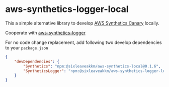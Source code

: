 # aws-synthetics-logger-local

This a simple alternative library to develop [AWS Synthetics Canary](https://docs.aws.amazon.com/AmazonCloudWatch/latest/monitoring/CloudWatch_Synthetics_Canaries_Function_Library.html) locally.

Cooperate with [aws-synthetics-logger](https://www.npmjs.com/package/@sixleaveakkm/aws-synthetics-local)

For no code change replacement, add following two develop dependencies to your `package.json`
```json
{
    "devDependencies": {
        "Synthetics": "npm:@sixleaveakkm/aws-synthetics-local@0.1.6",
        "SyntheticsLogger": "npm:@sixleaveakkm/aws-synthetics-logger-local@0.1.6"
    }
}
```
